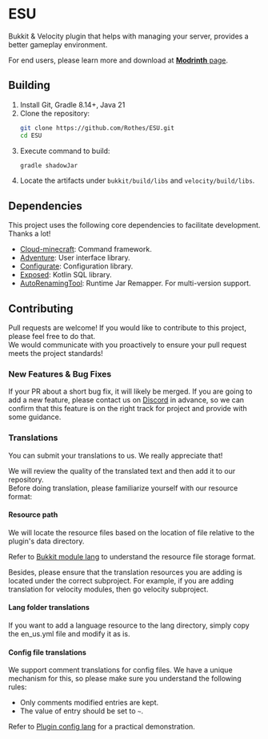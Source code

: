 # ESU

Bukkit & Velocity plugin that helps with managing your server, provides a better gameplay environment.

For end users, please learn more and download at [**Modrinth** page](https://modrinth.com/plugin/esu).

## Building

1. Install Git, Gradle 8.14+, Java 21
2. Clone the repository:
   ```bash
   git clone https://github.com/Rothes/ESU.git
   cd ESU
   ```
3. Execute command to build:
   ```bash
   gradle shadowJar
   ```
4. Locate the artifacts under `bukkit/build/libs` and `velocity/build/libs`.


## Dependencies

This project uses the following core dependencies to facilitate development. Thanks a lot!
- [Cloud-minecraft](https://github.com/Incendo/cloud-minecraft): Command framework.
- [Adventure](https://github.com/KyoriPowered/adventure): User interface library.
- [Configurate](https://github.com/SpongePowered/Configurate): Configuration library.
- [Exposed](https://www.jetbrains.com/exposed/): Kotlin SQL library.
- [AutoRenamingTool](https://projects.neoforged.net/neoforged/autorenamingtool): Runtime Jar Remapper. For multi-version support.


## Contributing

Pull requests are welcome! If you would like to contribute to this project, please feel free to do that. \
We would communicate with you proactively to ensure your pull request meets the project standards!

### New Features & Bug Fixes

If your PR about a short bug fix, it will likely be merged.
If you are going to add a new feature, please contact us on [Discord](https://discord.gg/zwzzkmYCBb) in advance,
so we can confirm that this feature is on the right track for project and provide with some guidance.

### Translations

You can submit your translations to us. We really appreciate that!

We will review the quality of the translated text and then add it to our repository. \
Before doing translation, please familiarize yourself with our resource format:

#### Resource path

We will locate the resource files based on the location of file relative to the plugin's data directory.

Refer to [Bukkit module lang](https://github.com/Rothes/ESU/tree/master/bukkit/src/main/resources/lang/modules)
to understand the resource file storage format.

Besides, please ensure that the translation resources you are adding is located under the correct subproject.
For example, if you are adding translation for velocity modules, then go velocity subproject.

#### Lang folder translations

If you want to add a language resource to the lang directory, simply copy the en_us.yml file and modify it as is.

#### Config file translations

We support comment translations for config files.
We have a unique mechanism for this, so please make sure you understand the following rules:

- Only comments modified entries are kept.
- The value of entry should be set to `~`.

Refer to [Plugin config lang](https://github.com/Rothes/ESU/blob/master/core/src/main/resources/lang/config.yml/zh_cn.yml) for a practical demonstration.